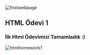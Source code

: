 ![firstwebpage](https://github.com/user-attachments/assets/5fbc6cb7-5246-4f7e-bb38-d35c3a2ca679)


## HTML Ödevi 1

### İlk Html Ödevimizi Tamamladık :)

![htmlhomework1](https://github.com/user-attachments/assets/420b37b7-f529-4525-b816-2fe996b6f6d8)
